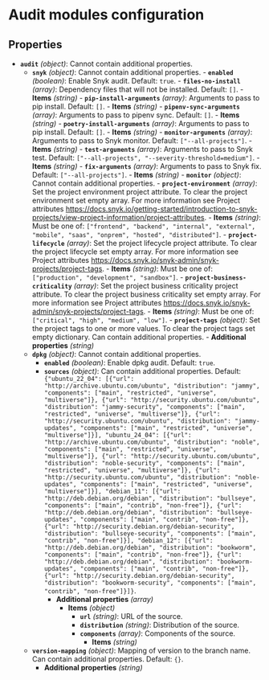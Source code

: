 # Audit modules configuration

## Properties

- **`audit`** _(object)_: Cannot contain additional properties.
  - **`snyk`** _(object)_: Cannot contain additional properties. - **`enabled`** _(boolean)_: Enable Snyk audit. Default: `true`. - **`files-no-install`** _(array)_: Dependency files that will not be installed. Default: `[]`. - **Items** _(string)_ - **`pip-install-arguments`** _(array)_: Arguments to pass to pip install. Default: `[]`. - **Items** _(string)_ - **`pipenv-sync-arguments`** _(array)_: Arguments to pass to pipenv sync. Default: `[]`. - **Items** _(string)_ - **`poetry-install-arguments`** _(array)_: Arguments to pass to pip install. Default: `[]`. - **Items** _(string)_ - **`monitor-arguments`** _(array)_: Arguments to pass to Snyk monitor. Default: `["--all-projects"]`. - **Items** _(string)_ - **`test-arguments`** _(array)_: Arguments to pass to Snyk test. Default: `["--all-projects", "--severity-threshold=medium"]`. - **Items** _(string)_ - **`fix-arguments`** _(array)_: Arguments to pass to Snyk fix. Default: `["--all-projects"]`. - **Items** _(string)_ - **`monitor`** _(object)_: Cannot contain additional properties. - **`project-environment`** _(array)_: Set the project environment project attribute. To clear the project environment set empty array.
    For more information see Project attributes https://docs.snyk.io/getting-started/introduction-to-snyk-projects/view-project-information/project-attributes. - **Items** _(string)_: Must be one of: `["frontend", "backend", "internal", "external", "mobile", "saas", "onprem", "hosted", "distributed"]`. - **`project-lifecycle`** _(array)_: Set the project lifecycle project attribute. To clear the project lifecycle set empty array.
    For more information see Project attributes https://docs.snyk.io/snyk-admin/snyk-projects/project-tags. - **Items** _(string)_: Must be one of: `["production", "development", "sandbox"]`. - **`project-business-criticality`** _(array)_: Set the project business criticality project attribute. To clear the project business criticality set empty array.
    For more information see Project attributes https://docs.snyk.io/snyk-admin/snyk-projects/project-tags. - **Items** _(string)_: Must be one of: `["critical", "high", "medium", "low"]`. - **`project-tags`** _(object)_: Set the project tags to one or more values.
    To clear the project tags set empty dictionary. Can contain additional properties. - **Additional properties** _(string)_
  - **`dpkg`** _(object)_: Cannot contain additional properties.
    - **`enabled`** _(boolean)_: Enable dpkg audit. Default: `true`.
    - **`sources`** _(object)_: Can contain additional properties. Default: `{"ubuntu_22_04": [{"url": "http://archive.ubuntu.com/ubuntu", "distribution": "jammy", "components": ["main", "restricted", "universe", "multiverse"]}, {"url": "http://security.ubuntu.com/ubuntu", "distribution": "jammy-security", "components": ["main", "restricted", "universe", "multiverse"]}, {"url": "http://security.ubuntu.com/ubuntu", "distribution": "jammy-updates", "components": ["main", "restricted", "universe", "multiverse"]}], "ubuntu_24_04": [{"url": "http://archive.ubuntu.com/ubuntu", "distribution": "noble", "components": ["main", "restricted", "universe", "multiverse"]}, {"url": "http://security.ubuntu.com/ubuntu", "distribution": "noble-security", "components": ["main", "restricted", "universe", "multiverse"]}, {"url": "http://security.ubuntu.com/ubuntu", "distribution": "noble-updates", "components": ["main", "restricted", "universe", "multiverse"]}], "debian_11": [{"url": "http://deb.debian.org/debian", "distribution": "bullseye", "components": ["main", "contrib", "non-free"]}, {"url": "http://deb.debian.org/debian", "distribution": "bullseye-updates", "components": ["main", "contrib", "non-free"]}, {"url": "http://security.debian.org/debian-security", "distribution": "bullseye-security", "components": ["main", "contrib", "non-free"]}], "debian_12": [{"url": "http://deb.debian.org/debian", "distribution": "bookworm", "components": ["main", "contrib", "non-free"]}, {"url": "http://deb.debian.org/debian", "distribution": "bookworm-updates", "components": ["main", "contrib", "non-free"]}, {"url": "http://security.debian.org/debian-security", "distribution": "bookworm-security", "components": ["main", "contrib", "non-free"]}]}`.
      - **Additional properties** _(array)_
        - **Items** _(object)_
          - **`url`** _(string)_: URL of the source.
          - **`distribution`** _(string)_: Distribution of the source.
          - **`components`** _(array)_: Components of the source.
            - **Items** _(string)_
  - **`version-mapping`** _(object)_: Mapping of version to the branch name. Can contain additional properties. Default: `{}`.
    - **Additional properties** _(string)_
